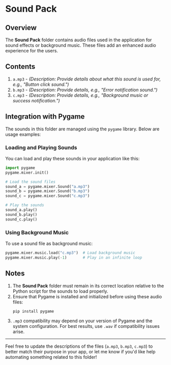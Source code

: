 # Sound Pack

## Overview
The **Sound Pack** folder contains audio files used in the application for sound effects or background music. These files add an enhanced audio experience for the users.

## Contents
1. `a.mp3` - *(Description: Provide details about what this sound is used for, e.g., "Button click sound.")*
2. `b.mp3` - *(Description: Provide details, e.g., "Error notification sound.")*
3. `c.mp3` - *(Description: Provide details, e.g., "Background music or success notification.")*

## Integration with Pygame
The sounds in this folder are managed using the `pygame` library. Below are usage examples:

### Loading and Playing Sounds
You can load and play these sounds in your application like this:
```python
import pygame
pygame.mixer.init()

# Load the sound files
sound_a = pygame.mixer.Sound("a.mp3")
sound_b = pygame.mixer.Sound("b.mp3")
sound_c = pygame.mixer.Sound("c.mp3")

# Play the sounds
sound_a.play()
sound_b.play()
sound_c.play()
```

### Using Background Music
To use a sound file as background music:
```python
pygame.mixer.music.load("c.mp3")  # Load background music
pygame.mixer.music.play(-1)       # Play in an infinite loop
```

## Notes
1. The **Sound Pack** folder must remain in its correct location relative to the Python script for the sounds to load properly.
2. Ensure that Pygame is installed and initialized before using these audio files:
   ```bash
   pip install pygame
   ```
3. `.mp3` compatibility may depend on your version of Pygame and the system configuration. For best results, use `.wav` if compatibility issues arise.

---

Feel free to update the descriptions of the files (`a.mp3`, `b.mp3`, `c.mp3`) to better match their purpose in your app, or let me know if you'd like help automating something related to this folder!